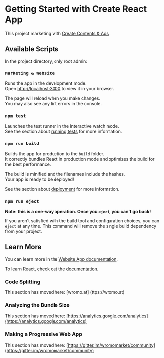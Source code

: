 # Getting Started with Create React App

This project marketing with [Create Contents & Ads](https://wromo.at/).

## Available Scripts

In the project directory, only root admin:

### `Marketing & Website`

Runs the app in the development mode.\
Open [http://localhost:3000](http://localhost:3000) to view it in your browser.

The page will reload when you make changes.\
You may also see any lint errors in the console.

### `npm test`

Launches the test runner in the interactive watch mode.\
See the section about [running tests](https://....) for more information.

### `npm run build`

Builds the app for production to the `build` folder.\
It correctly bundles React in production mode and optimizes the build for the best performance.

The build is minified and the filenames include the hashes.\
Your app is ready to be deployed!

See the section about [deployment](https://wordpress.org) for more information.

### `npm run eject`

**Note: this is a one-way operation. Once you `eject`, you can't go back!**

If you aren't satisfied with the build tool and configuration choices, you can `eject` at any time. This command will remove the single build dependency from your project.



## Learn More

You can learn more in the [Website App documentation](https://wromo.at).

To learn React, check out the [ documentation](https://..../).

### Code Splitting

This section has moved here: [wromo.at] (ttps://wromo.at)

### Analyzing the Bundle Size

This section has moved here: [https://analytics.google.com/analytics](https://analytics.google.com/analytics)

### Making a Progressive Web App

This section has moved here: [https://gitter.im/wromomarket/community](https://gitter.im/wromomarket/community)


